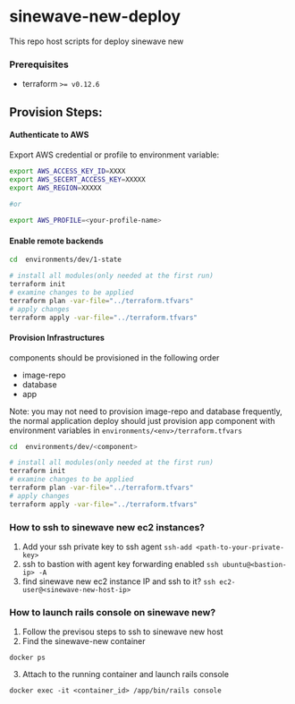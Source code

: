 sinewave-new-deploy
===
This repo host scripts for deploy sinewave new


### Prerequisites
- terraform   `>= v0.12.6`


Provision Steps:
---

#### Authenticate to AWS

Export AWS credential or profile to environment variable:
```sh
export AWS_ACCESS_KEY_ID=XXXX
export AWS_SECERT_ACCESS_KEY=XXXXX
export AWS_REGION=XXXXX
 
#or 

export AWS_PROFILE=<your-profile-name>
```

#### Enable remote backends

```sh
cd  environments/dev/1-state

# install all modules(only needed at the first run)
terraform init
# examine changes to be applied
terraform plan -var-file="../terraform.tfvars"
# apply changes
terraform apply -var-file="../terraform.tfvars"
```

#### Provision Infrastructures
components should be provisioned in the following order
- image-repo
- database
- app

Note: you may not need to provision image-repo and database frequently, the normal application deploy should just provision app component with environment variables in `environments/<env>/terraform.tfvars`

```sh
cd  environments/dev/<component>

# install all modules(only needed at the first run)
terraform init
# examine changes to be applied
terraform plan -var-file="../terraform.tfvars"
# apply changes
terraform apply -var-file="../terraform.tfvars"
```


### How to ssh to sinewave new ec2 instances?
1. Add your ssh private key to ssh agent
`ssh-add <path-to-your-private-key>`
2. ssh to bastion with agent key forwarding enabled
`ssh ubuntu@<bastion-ip> -A`
3. find sinewave new ec2 instance IP and ssh to it?
`ssh ec2-user@<sinewave-new-host-ip>`

### How to launch rails console on sinewave new?
1. Follow the previsou steps to ssh to sinewave new host
2. Find the sinewave-new container 
```
docker ps
```
3. Attach to the running container and launch rails console
```
docker exec -it <container_id> /app/bin/rails console
```
